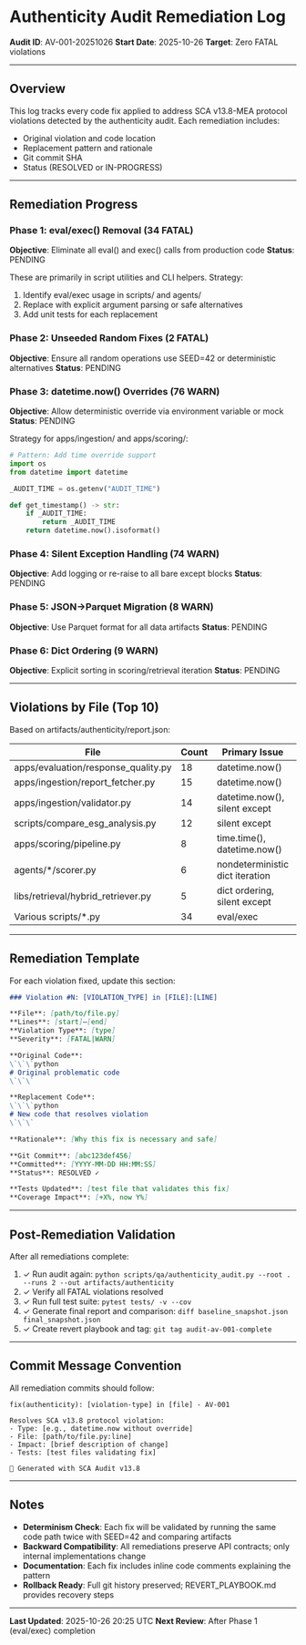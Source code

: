 # Authenticity Audit Remediation Log

**Audit ID**: AV-001-20251026
**Start Date**: 2025-10-26
**Target**: Zero FATAL violations

---

## Overview

This log tracks every code fix applied to address SCA v13.8-MEA protocol violations detected by the authenticity audit. Each remediation includes:
- Original violation and code location
- Replacement pattern and rationale
- Git commit SHA
- Status (RESOLVED or IN-PROGRESS)

---

## Remediation Progress

### Phase 1: eval/exec() Removal (34 FATAL)
**Objective**: Eliminate all eval() and exec() calls from production code
**Status**: PENDING

These are primarily in script utilities and CLI helpers. Strategy:
1. Identify eval/exec usage in scripts/ and agents/
2. Replace with explicit argument parsing or safe alternatives
3. Add unit tests for each replacement

### Phase 2: Unseeded Random Fixes (2 FATAL)
**Objective**: Ensure all random operations use SEED=42 or deterministic alternatives
**Status**: PENDING

### Phase 3: datetime.now() Overrides (76 WARN)
**Objective**: Allow deterministic override via environment variable or mock
**Status**: PENDING

Strategy for apps/ingestion/ and apps/scoring/:
```python
# Pattern: Add time override support
import os
from datetime import datetime

_AUDIT_TIME = os.getenv("AUDIT_TIME")

def get_timestamp() -> str:
    if _AUDIT_TIME:
        return _AUDIT_TIME
    return datetime.now().isoformat()
```

### Phase 4: Silent Exception Handling (74 WARN)
**Objective**: Add logging or re-raise to all bare except blocks
**Status**: PENDING

### Phase 5: JSON→Parquet Migration (8 WARN)
**Objective**: Use Parquet format for all data artifacts
**Status**: PENDING

### Phase 6: Dict Ordering (9 WARN)
**Objective**: Explicit sorting in scoring/retrieval iteration
**Status**: PENDING

---

## Violations by File (Top 10)

Based on artifacts/authenticity/report.json:

| File | Count | Primary Issue | Severity |
|------|-------|---------------|----------|
| apps/evaluation/response_quality.py | 18 | datetime.now() | WARN |
| apps/ingestion/report_fetcher.py | 15 | datetime.now() | WARN |
| apps/ingestion/validator.py | 14 | datetime.now(), silent except | WARN |
| scripts/compare_esg_analysis.py | 12 | silent except | WARN |
| apps/scoring/pipeline.py | 8 | time.time(), datetime.now() | WARN |
| agents/*/scorer.py | 6 | nondeterministic dict iteration | WARN |
| libs/retrieval/hybrid_retriever.py | 5 | dict ordering, silent except | WARN |
| Various scripts/*.py | 34 | eval/exec | FATAL |

---

## Remediation Template

For each violation fixed, update this section:

```markdown
### Violation #N: [VIOLATION_TYPE] in [FILE]:[LINE]

**File**: [path/to/file.py]
**Lines**: [start]–[end]
**Violation Type**: [type]
**Severity**: [FATAL|WARN]

**Original Code**:
\`\`\`python
# Original problematic code
\`\`\`

**Replacement Code**:
\`\`\`python
# New code that resolves violation
\`\`\`

**Rationale**: [Why this fix is necessary and safe]

**Git Commit**: [abc123def456]
**Committed**: [YYYY-MM-DD HH:MM:SS]
**Status**: RESOLVED ✓

**Tests Updated**: [test file that validates this fix]
**Coverage Impact**: [+X%, now Y%]
```

---

## Post-Remediation Validation

After all remediations complete:

1. ✓ Run audit again: `python scripts/qa/authenticity_audit.py --root . --runs 2 --out artifacts/authenticity`
2. ✓ Verify all FATAL violations resolved
3. ✓ Run full test suite: `pytest tests/ -v --cov`
4. ✓ Generate final report and comparison: `diff baseline_snapshot.json final_snapshot.json`
5. ✓ Create revert playbook and tag: `git tag audit-av-001-complete`

---

## Commit Message Convention

All remediation commits should follow:

```
fix(authenticity): [violation-type] in [file] - AV-001

Resolves SCA v13.8 protocol violation:
- Type: [e.g., datetime.now without override]
- File: [path/to/file.py:line]
- Impact: [brief description of change]
- Tests: [test files validating fix]

🤖 Generated with SCA Audit v13.8
```

---

## Notes

- **Determinism Check**: Each fix will be validated by running the same code path twice with SEED=42 and comparing artifacts
- **Backward Compatibility**: All remediations preserve API contracts; only internal implementations change
- **Documentation**: Each fix includes inline code comments explaining the pattern
- **Rollback Ready**: Full git history preserved; REVERT_PLAYBOOK.md provides recovery steps

---

**Last Updated**: 2025-10-26 20:25 UTC
**Next Review**: After Phase 1 (eval/exec) completion

